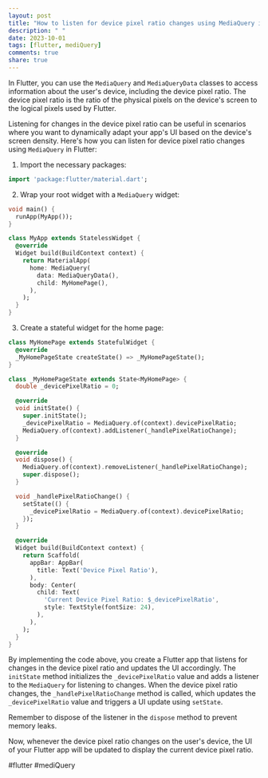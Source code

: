 ```yaml
---
layout: post
title: "How to listen for device pixel ratio changes using MediaQuery in Flutter?"
description: " "
date: 2023-10-01
tags: [flutter, mediQuery]
comments: true
share: true
---
```


In Flutter, you can use the `MediaQuery` and `MediaQueryData` classes to access information about the user's device, including the device pixel ratio. The device pixel ratio is the ratio of the physical pixels on the device's screen to the logical pixels used by Flutter.

Listening for changes in the device pixel ratio can be useful in scenarios where you want to dynamically adapt your app's UI based on the device's screen density. Here's how you can listen for device pixel ratio changes using `MediaQuery` in Flutter:

1. Import the necessary packages:

```dart
import 'package:flutter/material.dart';
```

2. Wrap your root widget with a `MediaQuery` widget:

```dart
void main() {
  runApp(MyApp());
}

class MyApp extends StatelessWidget {
  @override
  Widget build(BuildContext context) {
    return MaterialApp(
      home: MediaQuery(
        data: MediaQueryData(),
        child: MyHomePage(),
      ),
    );
  }
}
```

3. Create a stateful widget for the home page:

```dart
class MyHomePage extends StatefulWidget {
  @override
  _MyHomePageState createState() => _MyHomePageState();
}

class _MyHomePageState extends State<MyHomePage> {
  double _devicePixelRatio = 0;

  @override
  void initState() {
    super.initState();
    _devicePixelRatio = MediaQuery.of(context).devicePixelRatio;
    MediaQuery.of(context).addListener(_handlePixelRatioChange);
  }

  @override
  void dispose() {
    MediaQuery.of(context).removeListener(_handlePixelRatioChange);
    super.dispose();
  }

  void _handlePixelRatioChange() {
    setState(() {
      _devicePixelRatio = MediaQuery.of(context).devicePixelRatio;
    });
  }

  @override
  Widget build(BuildContext context) {
    return Scaffold(
      appBar: AppBar(
        title: Text('Device Pixel Ratio'),
      ),
      body: Center(
        child: Text(
          'Current Device Pixel Ratio: $_devicePixelRatio',
          style: TextStyle(fontSize: 24),
        ),
      ),
    );
  }
}
```

By implementing the code above, you create a Flutter app that listens for changes in the device pixel ratio and updates the UI accordingly. The `initState` method initializes the `_devicePixelRatio` value and adds a listener to the `MediaQuery` for listening to changes. When the device pixel ratio changes, the `_handlePixelRatioChange` method is called, which updates the `_devicePixelRatio` value and triggers a UI update using `setState`.

Remember to dispose of the listener in the `dispose` method to prevent memory leaks.

Now, whenever the device pixel ratio changes on the user's device, the UI of your Flutter app will be updated to display the current device pixel ratio.

#flutter #mediQuery